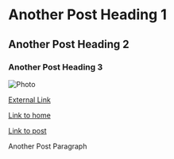# Another Post Heading 1  

## Another Post Heading 2  

### Another Post Heading 3  

![Photo](/app/static/img/***image***)

[External Link](https://www.example.com)  

[Link to home](/)  

[Link to post](/blog/post)  

Another Post Paragraph  